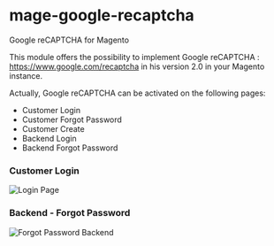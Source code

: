 # mage-google-recaptcha
Google reCAPTCHA for Magento

This module offers the possibility to implement Google reCAPTCHA : https://www.google.com/recaptcha in his version 2.0 in your Magento instance.

Actually, Google reCAPTCHA can be activated on the following pages:

- Customer Login
- Customer Forgot Password
- Customer Create
- Backend Login
- Backend Forgot Password

### Customer Login

![Login Page](/../screenshots/preview_customer.jpg?raw=true "Login Page with Google reCAPTCHA")

### Backend - Forgot Password

![Forgot Password Backend](/../screenshots/backend_forgotpwd_preview.jpg?raw=true "Backend Forgot Password with Google reCAPTCHA")
